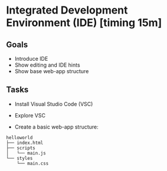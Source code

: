 # Integrated Development Environment (IDE) [timing 15m]

## Goals

- Introduce IDE
- Show editing and IDE hints
- Show base web-app structure

## Tasks

- Install Visual Studio Code (VSC)

- Explore VSC

- Create a basic web-app structure:

```
helloworld
├── index.html
├── scripts
│   └── main.js
└── styles
    └── main.css
```

